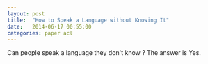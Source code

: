 ```yaml
---
layout: post
title:  "How to Speak a Language without Knowing It"
date:   2014-06-17 00:55:00
categories: paper acl
---
```

Can people speak a language they don't know ? The answer is Yes.